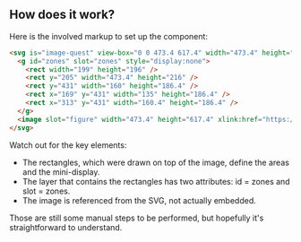 ## How does it work?

Here is the involved markup to set up the component:

```html
<svg is="image-quest" view-box="0 0 473.4 617.4" width="473.4" height="617.4">
  <g id="zones" slot="zones" style="display:none">
    <rect width="199" height="196" />
    <rect y="205" width="473.4" height="216" />
    <rect y="431" width="160" height="186.4" />
    <rect x="169" y="431" width="135" height="186.4" />
    <rect x="313" y="431" width="160.4" height="186.4" />
  </g>
  <image slot="figure" width="473.4" height="617.4" xlink:href="https://imgs.xkcd.com/comics/christmas_settings.png" />
</svg>
```

Watch out for the key elements:
 * The rectangles, which were drawn on top of the image, define the areas and the mini-display.</li>
 * The layer that contains the rectangles has two attributes: id = zones and slot = zones.</li>
 * The image is referenced from the SVG, not actually embedded.</li>

Those are still some manual steps to be performed, but hopefully it's straightforward to understand.
